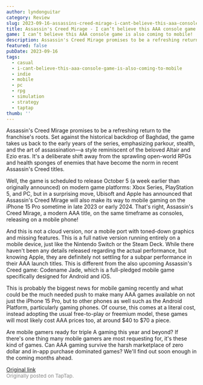 ```yaml
---
author: lyndonguitar
category: Review
slug: 2023-09-16-assassins-creed-mirage-i-cant-believe-this-aaa-console-game-is-also-coming-to-mobile
title: Assassin's Creed Mirage - I can’t believe this AAA console game is also coming to mobile!
game: I can’t believe this AAA console game is also coming to mobile!
description: Assassin's Creed Mirage promises to be a refreshing return to the franchise's roots. Set against the historical backdrop of Baghdad, the game takes us back to the early years of the series, emphasizing parkour, stealth, and the art of assassination—a style reminiscent of the beloved Altair and Ezio eras. It's a deliberate shift away from the sprawling open-world RPGs and health sponges of enemies that have become the norm in recent Assassin's Creed titles.
featured: false
pubDate: 2023-09-16
tags:
  - casual
  - i-cant-believe-this-aaa-console-game-is-also-coming-to-mobile
  - indie
  - mobile
  - pc
  - rpg
  - simulation
  - strategy
  - taptap
thumb: ''
---
```


Assassin's Creed Mirage promises to be a refreshing return to the franchise's roots. Set against the historical backdrop of Baghdad, the game takes us back to the early years of the series, emphasizing parkour, stealth, and the art of assassination—a style reminiscent of the beloved Altair and Ezio eras. It's a deliberate shift away from the sprawling open-world RPGs and health sponges of enemies that have become the norm in recent Assassin's Creed titles.

Well, the game is scheduled to release October 5 (a week earlier than originally announced) on modern game platforms: Xbox Series,  PlayStation 5, and PC, but in a surprising move, Ubisoft and Apple has announced that Assassin's Creed Mirage will also make its way to mobile gaming on the iPhone 15 Pro sometime in late 2023 or early 2024. That's right, Assassin's Creed Mirage, a modern AAA title, on the same timeframe as consoles, releasing on a mobile phone!

And this is not a cloud version, nor a mobile port with toned-down graphics and missing features. This is a full native version running entirely on a mobile device, just like the Nintendo Switch or the Steam Deck. While there haven't been any details released regarding the actual performance, but knowing Apple, they are definitely not settling for a subpar performance in their AAA launch titles. This is different from the also upcoming Assassin's Creed game: Codename Jade, which is a full-pledged mobile game specifically designed for Android and iOS.

This is probably the biggest news for mobile gaming recently and what could be the much needed push to make many AAA games available on not just the iPhone 15 Pro, but to other phones as well such as the Android Platform, particularly gaming phones. Of course, this comes at a literal cost, instead adopting the usual free-to-play or freemium model, these games will most likely cost AAA prices too, at around $40 to $70 a piece.

Are mobile gamers ready for triple A gaming this year and beyond? If there's one thing many mobile gamers are most requesting for, it's these kind of games. Can AAA gaming survive the harsh marketplace of zero dollar and in-app purchase dominated games? We'll find out soon enough in the coming months ahead.

[Original link](https://www.taptap.io/post/6292706)<br><span style="font-size: 0.95em; color: #888;">Originally posted on TapTap.</span>